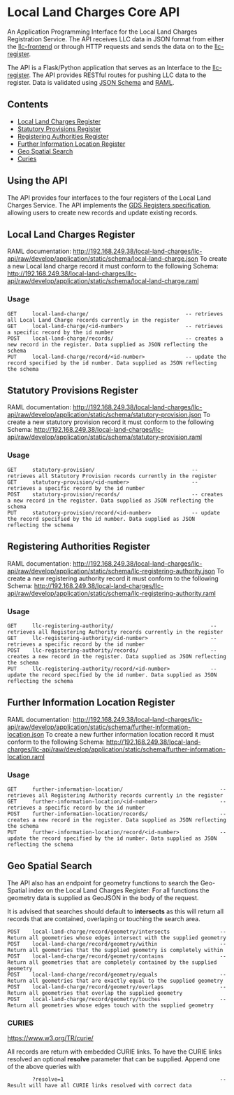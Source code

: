 # Local Land Charges Core API

An Application Programming Interface for the Local Land Charges Registration Service. The API receives LLC data in JSON format from either the [llc-frontend]() or through HTTP requests and sends the data on to the [llc-register]().

The API is a Flask/Python application that serves as an Interface to the [llc-register](). The API provides RESTful routes for pushing LLC data to the register.
Data is validated using [JSON Schema](http://json-schema.org) and [RAML](http://raml.org).

## Contents
- [Local Land Charges Register](#local-land-charges-register)
- [Statutory Provisions Register](#statutory-provisions-register)
- [Registering Authorities Register](#registering-authorities-register)
- [Further Information Location Register](#further-information-location-register)
- [Geo Spatial Search](#geo-spatial-search)
- [Curies](#curies)


## Using the API

The API provides four interfaces to the four registers of the Local Land Charges Service. The API implements the [GDS Registers specification](https://openregister.github.io/specification), allowing users to create new records and update existing records.

## Local Land Charges Register

RAML documentation: http://192.168.249.38/local-land-charges/llc-api/raw/develop/application/static/schema/local-land-charge.json
To create a new Local land charge record it must conform to the following Schema: http://192.168.249.38/local-land-charges/llc-api/raw/develop/application/static/schema/local-land-charge.raml

### Usage

```
GET     local-land-charge/                               -- retrieves all Local Land Charge records currently in the register
GET     local-land-charge/<id-number>                    -- retrieves a specific record by the id number
POST    local-land-charge/records/                       -- creates a new record in the register. Data supplied as JSON reflecting the schema
PUT     local-land-charge/record/<id-number>             -- update the record specified by the id number. Data supplied as JSON reflecting the schema
```


## Statutory Provisions Register

RAML documentation: http://192.168.249.38/local-land-charges/llc-api/raw/develop/application/static/schema/statutory-provision.json
To create a new statutory provision record it must conform to the following Schema: http://192.168.249.38/local-land-charges/llc-api/raw/develop/application/static/schema/statutory-provision.raml

### Usage

```
GET     statutory-provision/                               -- retrieves all Statutory Provision records currently in the register
GET     statutory-provision/<id-number>                    -- retrieves a specific record by the id number
POST    statutory-provision/records/                       -- creates a new record in the register. Data supplied as JSON reflecting the schema
PUT     statutory-provision/record/<id-number>             -- update the record specified by the id number. Data supplied as JSON reflecting the schema
```


## Registering Authorities Register

RAML documentation: http://192.168.249.38/local-land-charges/llc-api/raw/develop/application/static/schema/llc-registering-authority.json
To create a new registering authority record it must conform to the following Schema: http://192.168.249.38/local-land-charges/llc-api/raw/develop/application/static/schema/llc-registering-authority.raml

### Usage

```
GET     llc-registering-authority/                               -- retrieves all Registering Authority records currently in the register
GET     llc-registering-authority/<id-number>                    -- retrieves a specific record by the id number
POST    llc-registering-authority/records/                       -- creates a new record in the register. Data supplied as JSON reflecting the schema
PUT     llc-registering-authority/record/<id-number>             -- update the record specified by the id number. Data supplied as JSON reflecting the schema
```


## Further Information Location Register

RAML documentation: http://192.168.249.38/local-land-charges/llc-api/raw/develop/application/static/schema/further-information-location.json
To create a new further information location record it must conform to the following Schema: http://192.168.249.38/local-land-charges/llc-api/raw/develop/application/static/schema/further-information-location.raml

### Usage

```
GET     further-information-location/                               -- retrieves all Registering Authority records currently in the register
GET     further-information-location/<id-number>                    -- retrieves a specific record by the id number
POST    further-information-location/records/                       -- creates a new record in the register. Data supplied as JSON reflecting the schema
PUT     further-information-location/record/<id-number>             -- update the record specified by the id number. Data supplied as JSON reflecting the schema
```


## Geo Spatial Search

The API also has an endpoint for geometry functions to search the Geo-Spatial index on the Local Land Charges Register:
For all functions the geometry data is supplied as GeoJSON in the body of the request.

It is advised that searches should default to **intersects** as this will return all records that are contained, overlaping or touching the search area.

```
POST    local-land-charge/record/geometry/intersects                -- Return all geometries whose edges intersect with the supplied geometry
POST    local-land-charge/record/geometry/within                    -- Return all geometries that the supplied geometry is completely within
POST    local-land-charge/record/geometry/contains                  -- Return all geometries that are completely contained by the supplied geometry
POST    local-land-charge/record/geometry/equals                    -- Return all geometries that are exactly equal to the supplied geometry
POST    local-land-charge/record/geometry/overlaps                  -- Return all geometries that overlap the supplied geometry
POST    local-land-charge/record/geometry/touches                   -- Return all geometries whose edges touch with the supplied geometry
```



### CURIES

https://www.w3.org/TR/curie/

All records are return with embedded CURIE links. To have the CURIE links resolved an optional **resolve** parameter that can be supplied.
Append one of the above queries with

```
        ?resolve=1                                                  -- Result will have all CURIE links resolved with correct data

```
